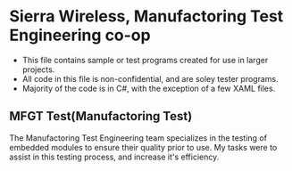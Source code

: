# Sierra Wireless, Manufactoring Test Engineering co-op
- This file contains sample or test programs created for use in larger projects. 
- All code in this file is non-confidential, and are soley tester programs.
- Majority of the code is in C#, with the exception of a few XAML files.
## MFGT Test(Manufactoring Test)
The Manufactoring Test Engineering team specializes in the testing of embedded modules to ensure their quality prior to use. My tasks were to assist in this testing process, and increase it's efficiency.
